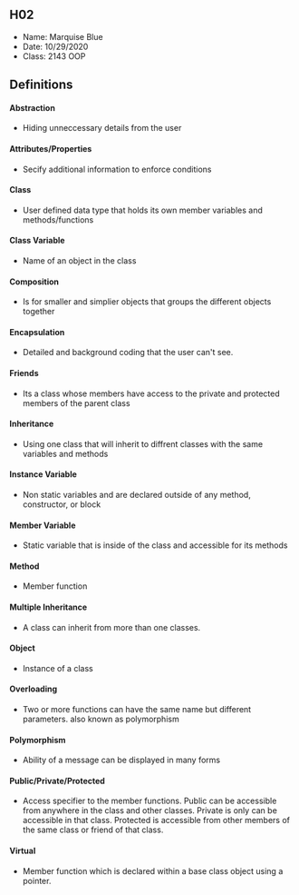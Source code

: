 ## H02
- Name: Marquise Blue
- Date: 10/29/2020
- Class: 2143 OOP

## Definitions

#### Abstraction
- Hiding unneccessary details from the user
#### Attributes/Properties
- Secify additional information to enforce conditions
#### Class
- User defined data type that holds its own member variables and methods/functions
#### Class Variable
- Name of an object in the class
#### Composition
- Is for smaller and simplier objects that groups the different objects together
#### Encapsulation
- Detailed  and background coding that the user can't see. 
#### Friends
- Its a class whose members have access to the private and protected members of the parent class
#### Inheritance
- Using one class that will inherit to diffrent classes with the same variables and methods
#### Instance Variable
- Non static variables and are declared outside of any method, constructor, or block
#### Member Variable
- Static variable that is inside of the class and accessible for its methods
#### Method
- Member function
#### Multiple Inheritance
- A class can inherit from more than one classes.
#### Object
- Instance of a class 
#### Overloading
- Two or more functions can have the same name but different parameters. also known as polymorphism
#### Polymorphism
- Ability of a message can be displayed in many forms
#### Public/Private/Protected
- Access specifier to the member functions. Public can be accessible from anywhere in the class and other classes. 
Private is only can be accessible in that class. Protected is accessible from other members of the same class or 
friend of that class.
#### Virtual
- Member function which is declared within a base class object using a pointer. 
